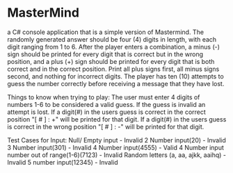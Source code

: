 # MasterMind
a C# console application that is a simple version of Mastermind.
The randomly generated answer should be four (4) digits in length, with each digit ranging from 1 to 6. After the player enters a combination, a minus (-) sign should be printed for every digit that is correct but in the wrong position, and a plus (+) sign should be printed for every digit that is both correct and in the correct position. Print all plus signs first, all minus signs second, and nothing for incorrect digits. The player has ten (10) attempts to guess the number correctly before receiving a message that they have lost.

Things to know when trying to play:
The user must enter 4 digits of numbers 1-6 to be considered a valid guess. If the guess is invalid an attempt is lost.
If a digit(#) in the users guess is correct in the correct position "[ # ] : +" will be printed for that digit.
If a digit(#) in the users guess is correct in the wrong position "[ # ] : -" will be printed for that digit.

Test Cases for Input:
Null/ Empty input                             - Invalid
2 Number input(20)                            - Invalid
3 Number input(301)                           - Invalid
4 Number input(4555)                          - Valid
4 Number input number out of range(1-6)(7123) - Invalid
Random letters (a, aa, ajkk, aaihq)           - Invalid
5 number input(12345)                         - Invalid
